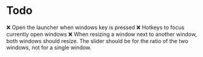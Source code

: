 ﻿# Todo
❌ Open the launcher when windows key is pressed
❌ Hotkeys to focus currently open windows
❌ When resizing a window next to another window, both windows should resize. The slider should be for the ratio of the two windows, not for a single window.
